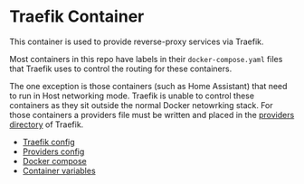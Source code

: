# Traefik Container

This container is used to provide reverse-proxy services via Traefik.

Most containers in this repo have labels in their `docker-compose.yaml` files that Traefik uses to control the routing for these containers.

The one exception is those containers (such as Home Assistant) that need to run in Host networking mode. Traefik is unable to control these containers as they sit outside the normal Docker netowrking stack. For those containers a providers file must be written and placed in the [providers directory](files/providers/) of Traefik. 

* [Traefik config](files/config.yaml)
* [Providers config](files/providers/)
* [Docker compose](templates/docker-compose.yaml.j2)
* [Container variables](vars/main.yaml)
